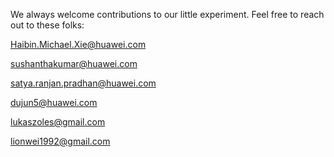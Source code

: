 We always welcome contributions to our little experiment. Feel free to reach out to these folks:


Haibin.Michael.Xie@huawei.com

sushanthakumar@huawei.com

satya.ranjan.pradhan@huawei.com

dujun5@huawei.com

lukaszoles@gmail.com

lionwei1992@gmail.com





